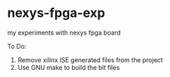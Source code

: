 nexys-fpga-exp
==============

my experiments with nexys fpga board

To Do:
1) Remove xilinx ISE generated files from the project
2) Use GNU make to build the bit files
